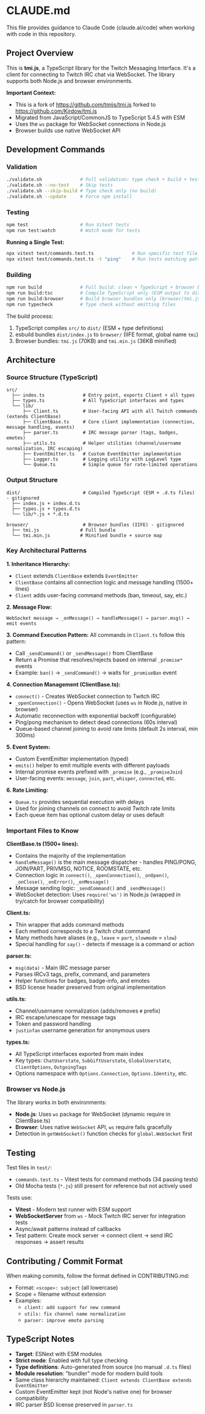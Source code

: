 # CLAUDE.md

This file provides guidance to Claude Code (claude.ai/code) when working with code in this repository.

## Project Overview

This is **tmi.js**, a TypeScript library for the Twitch Messaging Interface. It's a client for connecting to Twitch IRC chat via WebSocket. The library supports both Node.js and browser environments.

**Important Context:**
- This is a fork of https://github.com/tmijs/tmi.js forked to https://github.com/Kirdow/tmi.js
- Migrated from JavaScript/CommonJS to TypeScript 5.4.5 with ESM
- Uses the `ws` package for WebSocket connections in Node.js
- Browser builds use native WebSocket API

## Development Commands

### Validation
```bash
./validate.sh              # Full validation: type check + build + tests
./validate.sh --no-test    # Skip tests
./validate.sh --skip-build # Type check only (no build)
./validate.sh --update     # Force npm install
```

### Testing
```bash
npm test                   # Run Vitest tests
npm run test:watch         # Watch mode for tests
```

**Running a Single Test:**
```bash
npx vitest test/commands.test.ts              # Run specific test file
npx vitest test/commands.test.ts -t "ping"    # Run tests matching pattern
```

### Building
```bash
npm run build              # Full build: clean + TypeScript + browser bundles
npm run build:tsc          # Compile TypeScript only (ESM output to dist/)
npm run build:browser      # Build browser bundles only (browser/tmi.js + tmi.min.js)
npm run typecheck          # Type check without emitting files
```

The build process:
1. TypeScript compiles `src/` to `dist/` (ESM + type definitions)
2. esbuild bundles `dist/index.js` to `browser/` (IIFE format, global name `tmi`)
3. Browser bundles: `tmi.js` (70KB) and `tmi.min.js` (36KB minified)

## Architecture

### Source Structure (TypeScript)

```
src/
  ├── index.ts              # Entry point, exports Client + all types
  ├── types.ts              # All TypeScript interfaces and types
  └── lib/
      ├── Client.ts         # User-facing API with all Twitch commands (extends ClientBase)
      ├── ClientBase.ts     # Core client implementation (connection, message handling, events)
      ├── parser.ts         # IRC message parser (tags, badges, emotes)
      ├── utils.ts          # Helper utilities (channel/username normalization, IRC escaping)
      ├── EventEmitter.ts   # Custom EventEmitter implementation
      ├── Logger.ts         # Logging utility with LogLevel type
      └── Queue.ts          # Simple queue for rate-limited operations
```

### Output Structure

```
dist/                       # Compiled TypeScript (ESM + .d.ts files) - gitignored
  ├── index.js + index.d.ts
  ├── types.js + types.d.ts
  └── lib/*.js + *.d.ts

browser/                    # Browser bundles (IIFE) - gitignored
  ├── tmi.js               # Full bundle
  └── tmi.min.js           # Minified bundle + source map
```

### Key Architectural Patterns

**1. Inheritance Hierarchy:**
- `Client` extends `ClientBase` extends `EventEmitter`
- `ClientBase` contains all connection logic and message handling (1500+ lines)
- `Client` adds user-facing command methods (ban, timeout, say, etc.)

**2. Message Flow:**
```
WebSocket message → _onMessage() → handleMessage() → parser.msg() → emit events
```

**3. Command Execution Pattern:**
All commands in `Client.ts` follow this pattern:
- Call `_sendCommand()` or `_sendMessage()` from ClientBase
- Return a Promise that resolves/rejects based on internal `_promise*` events
- Example: `ban()` → `_sendCommand()` → waits for `_promiseBan` event

**4. Connection Management (ClientBase.ts):**
- `connect()` - Creates WebSocket connection to Twitch IRC
- `_openConnection()` - Opens WebSocket (uses `ws` in Node.js, native in browser)
- Automatic reconnection with exponential backoff (configurable)
- Ping/pong mechanism to detect dead connections (60s interval)
- Queue-based channel joining to avoid rate limits (default 2s interval, min 300ms)

**5. Event System:**
- Custom EventEmitter implementation (typed)
- `emits()` helper to emit multiple events with different payloads
- Internal promise events prefixed with `_promise` (e.g., `_promiseJoin`)
- User-facing events: `message`, `join`, `part`, `whisper`, `connected`, etc.

**6. Rate Limiting:**
- `Queue.ts` provides sequential execution with delays
- Used for joining channels on connect to avoid Twitch rate limits
- Each queue item has optional custom delay or uses default

### Important Files to Know

**ClientBase.ts (1500+ lines):**
- Contains the majority of the implementation
- `handleMessage()` is the main message dispatcher - handles PING/PONG, JOIN/PART, PRIVMSG, NOTICE, ROOMSTATE, etc.
- Connection logic in `connect()`, `_openConnection()`, `_onOpen()`, `_onClose()`, `_onError()`, `_onMessage()`
- Message sending logic: `_sendCommand()` and `_sendMessage()`
- WebSocket detection: Uses `require('ws')` in Node.js (wrapped in try/catch for browser compatibility)

**Client.ts:**
- Thin wrapper that adds command methods
- Each method corresponds to a Twitch chat command
- Many methods have aliases (e.g., `leave` = `part`, `slowmode` = `slow`)
- Special handling for `say()` - detects if message is a command or action

**parser.ts:**
- `msg(data)` - Main IRC message parser
- Parses IRCv3 tags, prefix, command, and parameters
- Helper functions for badges, badge-info, and emotes
- BSD license header preserved from original implementation

**utils.ts:**
- Channel/username normalization (adds/removes `#` prefix)
- IRC escape/unescape for message tags
- Token and password handling
- `justinfan` username generation for anonymous users

**types.ts:**
- All TypeScript interfaces exported from main index
- Key types: `ChatUserstate`, `SubGiftUserstate`, `GlobalUserstate`, `ClientOptions`, `OutgoingTags`
- Options namespace with `Options.Connection`, `Options.Identity`, etc.

### Browser vs Node.js

The library works in both environments:
- **Node.js**: Uses `ws` package for WebSocket (dynamic require in ClientBase.ts)
- **Browser**: Uses native `WebSocket` API, `ws` require fails gracefully
- Detection in `getWebSocket()` function checks for `global.WebSocket` first

## Testing

Test files in `test/`:
- `commands.test.ts` - Vitest tests for command methods (34 passing tests)
- Old Mocha tests (`*.js`) still present for reference but not actively used

Tests use:
- **Vitest** - Modern test runner with ESM support
- **WebSocketServer** from `ws` - Mock Twitch IRC server for integration tests
- Async/await patterns instead of callbacks
- Test pattern: Create mock server → connect client → send IRC responses → assert results

## Contributing / Commit Format

When making commits, follow the format defined in CONTRIBUTING.md:
- Format: `<scope>: subject` (all lowercase)
- Scope = filename without extension
- Examples:
  - `client: add support for new command`
  - `utils: fix channel name normalization`
  - `parser: improve emote parsing`

## TypeScript Notes

- **Target**: ESNext with ESM modules
- **Strict mode**: Enabled with full type checking
- **Type definitions**: Auto-generated from source (no manual `.d.ts` files)
- **Module resolution**: "bundler" mode for modern build tools
- Same class hierarchy maintained: `Client extends ClientBase extends EventEmitter`
- Custom EventEmitter kept (not Node's native one) for browser compatibility
- IRC parser BSD license preserved in `parser.ts`
